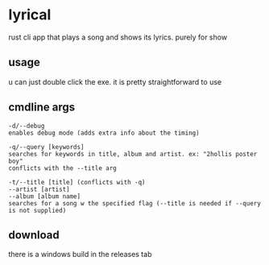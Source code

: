 # lyrical
rust cli app that plays a song and shows its lyrics. purely for show

## usage
u can just double click the exe. it is pretty straightforward to use

## cmdline args
```
-d/--debug
enables debug mode (adds extra info about the timing)

-q/--query [keywords]
searches for keywords in title, album and artist. ex: "2hollis poster boy" 
conflicts with the --title arg 

-t/--title [title] (conflicts with -q)
--artist [artist]
--album [album name]
searches for a song w the specified flag (--title is needed if --query is not supplied)
```

## download
there is a windows build in the releases tab
